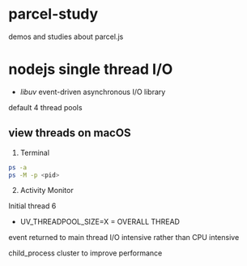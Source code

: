 # parcel-study

demos and studies about parcel.js

# nodejs single thread I/O

- <i>libuv</i> event-driven asynchronous I/O library

default 4 thread pools

## view threads on macOS

1. Terminal

```zsh
ps -a
ps -M -p <pid>
```

2. Activity Monitor

Initial thread 6

- UV_THREADPOOL_SIZE=X
  = OVERALL THREAD

event returned to main thread
I/O intensive rather than CPU intensive

child_process cluster to improve performance
